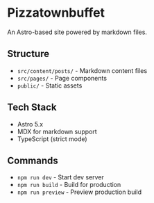 # Pizzatownbuffet

An Astro-based site powered by markdown files.

## Structure

- `src/content/posts/` - Markdown content files
- `src/pages/` - Page components
- `public/` - Static assets

## Tech Stack

- Astro 5.x
- MDX for markdown support
- TypeScript (strict mode)

## Commands

- `npm run dev` - Start dev server
- `npm run build` - Build for production
- `npm run preview` - Preview production build
